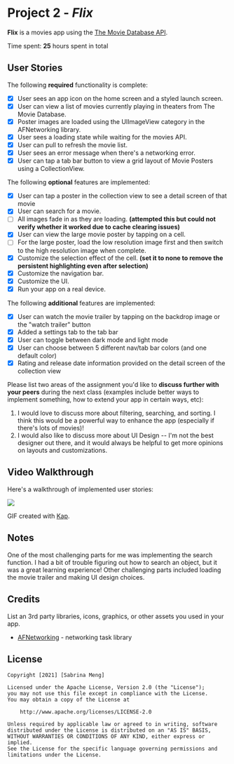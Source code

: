 # Project 2 - *Flix*

**Flix** is a movies app using the [The Movie Database API](http://docs.themoviedb.apiary.io/#).

Time spent: **25** hours spent in total

## User Stories

The following **required** functionality is complete:

- [X] User sees an app icon on the home screen and a styled launch screen.
- [X] User can view a list of movies currently playing in theaters from The Movie Database.
- [X] Poster images are loaded using the UIImageView category in the AFNetworking library.
- [X] User sees a loading state while waiting for the movies API.
- [X] User can pull to refresh the movie list.
- [X] User sees an error message when there's a networking error.
- [X] User can tap a tab bar button to view a grid layout of Movie Posters using a CollectionView.

The following **optional** features are implemented:

- [X] User can tap a poster in the collection view to see a detail screen of that movie
- [X] User can search for a movie.
- [ ] All images fade in as they are loading. **(attempted this but could not verify whether it worked due to cache clearing issues)**
- [X] User can view the large movie poster by tapping on a cell.
- [ ] For the large poster, load the low resolution image first and then switch to the high resolution image when complete.
- [X] Customize the selection effect of the cell. **(set it to none to remove the persistent highlighting even after selection)**
- [X] Customize the navigation bar.
- [X] Customize the UI.
- [X] Run your app on a real device.

The following **additional** features are implemented:

- [X] User can watch the movie trailer by tapping on the backdrop image or the "watch trailer" button
- [X] Added a settings tab to the tab bar 
- [X] User can toggle between dark mode and light mode
- [X] User can choose between 5 different nav/tab bar colors (and one default color) 
- [X] Rating and release date information provided on the detail screen of the collection view

Please list two areas of the assignment you'd like to **discuss further with your peers** during the next class (examples include better ways to implement something, how to extend your app in certain ways, etc):

1. I would love to discuss more about filtering, searching, and sorting. I think this would be a powerful way to enhance the app (especially if there's lots of movies)!
2. I would also like to discuss more about UI Design -- I'm not the best designer out there, and it would always be helpful to get more opinions on layouts and customizations.

## Video Walkthrough

Here's a walkthrough of implemented user stories:

<img src="flix_demo.gif">

GIF created with [Kap](https://getkap.co/).

## Notes

One of the most challenging parts for me was implementing the search function. I had a bit of trouble figuring out how to search an object, but it was a great learning experience! Other challenging parts included loading the movie trailer and making UI design choices.

## Credits

List an 3rd party libraries, icons, graphics, or other assets you used in your app.

- [AFNetworking](https://github.com/AFNetworking/AFNetworking) - networking task library

## License

    Copyright [2021] [Sabrina Meng]

    Licensed under the Apache License, Version 2.0 (the "License");
    you may not use this file except in compliance with the License.
    You may obtain a copy of the License at

        http://www.apache.org/licenses/LICENSE-2.0

    Unless required by applicable law or agreed to in writing, software
    distributed under the License is distributed on an "AS IS" BASIS,
    WITHOUT WARRANTIES OR CONDITIONS OF ANY KIND, either express or implied.
    See the License for the specific language governing permissions and
    limitations under the License.
